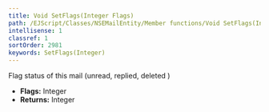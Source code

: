 ```yaml
---
title: Void SetFlags(Integer Flags)
path: /EJScript/Classes/NSEMailEntity/Member functions/Void SetFlags(Integer p_0)
intellisense: 1
classref: 1
sortOrder: 2981
keywords: SetFlags(Integer)
---
```



Flag status of this mail (unread, replied, deleted )



* **Flags:** Integer
* **Returns:** Integer


